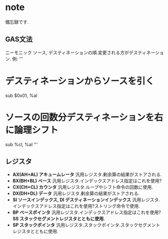 # note
備忘録です.
## GAS文法
ニーモニック ソース, デスティネーションの順.変更される方がデスティネーション.
例:
'''
# デスティネーションからソースを引く
sub     $0x01, %al
# ソースの回数分デスティネーションを右に論理シフト
sub     %cl, %al
'''
## レジスタ
*   **AX(AH+AL) アキュームレータ**
    汎用レジスタ.剰余算の結果がストアされる.
*   **BX(BH+BL) ベース**
    汎用レジスタ.インデックスアドレス指定はこれを使用?
*   **CX(CH+CL) カウンタ**
    汎用レジスタ.ループやシフト命令の回数に使用.
*   **DX(DH+DL) データ**
    汎用レジスタ.剰余算の結果がストアされる.
*   **SI ソースインデックス, DI デスティネーションインデックス**
    汎用レジスタ.インデックスアドレス指定はこれを使用?ストリング命令で使用.
*   **BP ベースポインタ**
    汎用レジスタ.インデックスアドレス指定はこれを使用?**SS スタックセグメントレジスタとともに使用.**
*   **SP スタックポインタ**
    汎用レジスタ.スタックポインタ.スタックセグメントレジスタとともに使用.